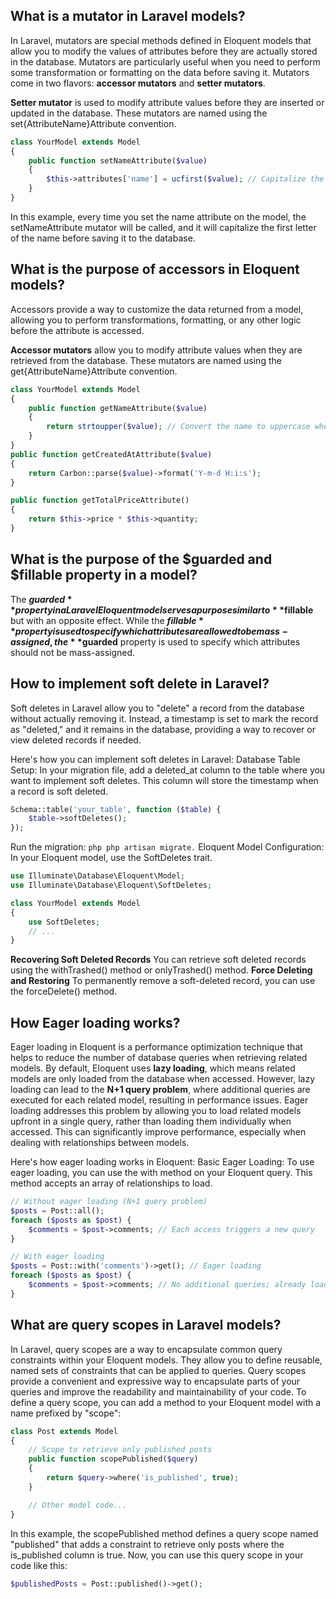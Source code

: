 
## What is a mutator in Laravel models?
In Laravel, mutators are special methods defined in Eloquent models that allow you to modify the values of attributes before they are actually stored in the database. Mutators 
are particularly useful when you need to perform some transformation or formatting on the data before saving it. Mutators come in two flavors: **accessor mutators** and **setter mutators**.

**Setter mutator** is used to modify attribute values before they are inserted or updated in the database. These mutators are named using the set{AttributeName}Attribute convention.
```php
class YourModel extends Model
{
    public function setNameAttribute($value)
    {
        $this->attributes['name'] = ucfirst($value); // Capitalize the first letter before storing in the database
    }
}
```
In this example, every time you set the name attribute on the model, the setNameAttribute mutator will be called, and it will capitalize the first letter of the name before 
saving it to the database.


## What is the purpose of accessors in Eloquent models?
Accessors provide a way to customize the data returned from a model, allowing you to perform transformations, formatting, or any other logic before the attribute is accessed.

**Accessor mutators** allow you to modify attribute values when they are retrieved from the database. These mutators are named using the get{AttributeName}Attribute convention.
```php
class YourModel extends Model
{
    public function getNameAttribute($value)
    {
        return strtoupper($value); // Convert the name to uppercase when retrieving from the database
    }
}
public function getCreatedAtAttribute($value)
{
    return Carbon::parse($value)->format('Y-m-d H:i:s');
}

public function getTotalPriceAttribute()
{
    return $this->price * $this->quantity;
}
```


## What is the purpose of the $guarded and $fillable property in a model?
The **$guarded** property in a Laravel Eloquent model serves a purpose similar to **$fillable** but with an opposite effect. While the **$fillable** property is used to specify 
which attributes are allowed to be mass-assigned, the **$guarded** property is used to specify which attributes should not be mass-assigned.


## How to implement soft delete in Laravel?

Soft deletes in Laravel allow you to "delete" a record from the database without actually removing it. Instead, a timestamp is set to mark the record as "deleted," and it remains 
in the database, providing a way to recover or view deleted records if needed. 

Here's how you can implement soft deletes in Laravel:
Database Table Setup:
In your migration file, add a deleted_at column to the table where you want to implement soft deletes. This column will store the timestamp when a record is soft deleted.
```php
Schema::table('your_table', function ($table) {
    $table->softDeletes();
});
```

Run the migration: ```php php artisan migrate.```
Eloquent Model Configuration:
In your Eloquent model, use the SoftDeletes trait.
```php
use Illuminate\Database\Eloquent\Model;
use Illuminate\Database\Eloquent\SoftDeletes;

class YourModel extends Model
{
    use SoftDeletes;
    // ...
}
```
**Recovering Soft Deleted Records**
You can retrieve soft deleted records using the withTrashed() method or onlyTrashed() method.
**Force Deleting and Restoring**
To permanently remove a soft-deleted record, you can use the forceDelete() method.


## How Eager loading works?
Eager loading in Eloquent is a performance optimization technique that helps to reduce the number of database queries when retrieving related models. By default, Eloquent uses 
**lazy loading**, which means related models are only loaded from the database when accessed. However, lazy loading can lead to the **N+1 query problem**, where additional 
queries are executed for each related model, resulting in performance issues.
Eager loading addresses this problem by allowing you to load related models upfront in a single query, rather than loading them individually when accessed. This can significantly 
improve performance, especially when dealing with relationships between models.

Here's how eager loading works in Eloquent:
Basic Eager Loading:
To use eager loading, you can use the with method on your Eloquent query. This method accepts an array of relationships to load.
```php
// Without eager loading (N+1 query problem)
$posts = Post::all();
foreach ($posts as $post) {
    $comments = $post->comments; // Each access triggers a new query
}

// With eager loading
$posts = Post::with('comments')->get(); // Eager loading
foreach ($posts as $post) {
    $comments = $post->comments; // No additional queries; already loaded
}
```


## What are query scopes in Laravel models?
In Laravel, query scopes are a way to encapsulate common query constraints within your Eloquent models. They allow you to define reusable, named sets of constraints that can be 
applied to queries. Query scopes provide a convenient and expressive way to encapsulate parts of your queries and improve the readability and maintainability of your code.
To define a query scope, you can add a method to your Eloquent model with a name prefixed by "scope":
```php
class Post extends Model
{
    // Scope to retrieve only published posts
    public function scopePublished($query)
    {
        return $query->where('is_published', true);
    }

    // Other model code...
}
```

In this example, the scopePublished method defines a query scope named "published" that adds a constraint to retrieve only posts where the is_published column is true.
Now, you can use this query scope in your code like this:
```php
$publishedPosts = Post::published()->get();
```



